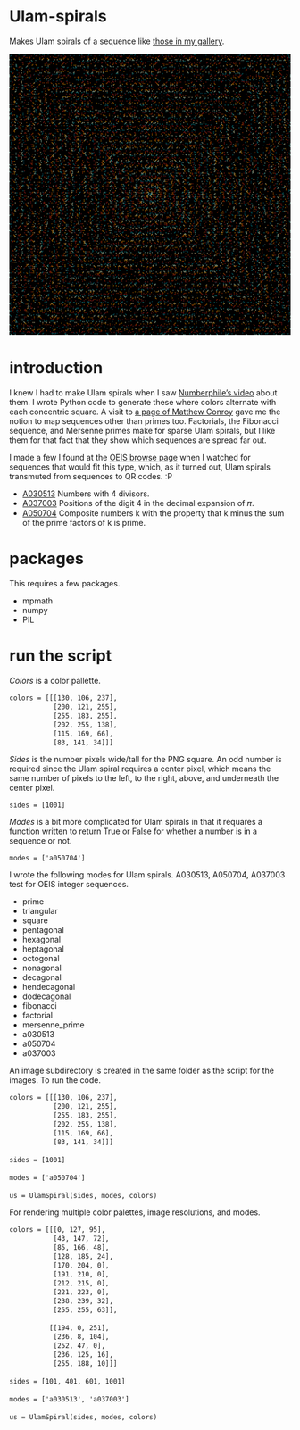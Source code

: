 # Ulam-spirals
Makes Ulam spirals of a sequence like [those in my gallery](https://nate.mrvichin.com/ulam-spirals/).

![sample](/sample.png)

# introduction
I knew I had to make Ulam spirals when I saw [Numberphile’s video](https://www.youtube.com/watch?v=iFuR97YcSLM) about them. I wrote Python code to generate these where colors alternate with each concentric square. A visit to [a page of Matthew Conroy](https://www.madandmoonly.com/doctormatt/mathematics/ulamSpirals/ulamSpirals.htm) gave me the notion to map sequences other than primes too. Factorials, the Fibonacci sequence, and Mersenne primes make for sparse Ulam spirals, but I like them for that fact that they show which sequences are spread far out.

I made a few I found at the [OEIS browse page](https://oeis.org/Sbrowse.html) when I watched for sequences that would fit this type, which, as it turned out, Ulam spirals transmuted from sequences to QR codes. :P

* [A030513](https://oeis.org/A030513) Numbers with 4 divisors.
* [A037003](https://oeis.org/A037003) Positions of the digit 4 in the decimal expansion of 𝜋.
* [A050704](https://oeis.org/A050704) Composite numbers k with the property that k minus the sum of the prime factors of k is prime.

# packages
This requires a few packages.
* mpmath
* numpy
* PIL

# run the script
_Colors_ is a color pallette.

```
colors = [[[130, 106, 237],
           [200, 121, 255],
           [255, 183, 255],
           [202, 255, 138],
           [115, 169, 66],
           [83, 141, 34]]]
```

_Sides_ is the number pixels wide/tall for the PNG square. An odd number is required since the Ulam spiral requires a center pixel, which means the same number of pixels to the left, to the right, above, and underneath the center pixel.

```
sides = [1001]
```

_Modes_ is a bit more complicated for Ulam spirals in that it requares a function written to return True or False for whether a number is in a sequence or not.

```
modes = ['a050704']
```

I wrote the following modes for Ulam spirals. A030513, A050704, A037003 test for OEIS integer sequences.
* prime
* triangular
* square
* pentagonal
* hexagonal
* heptagonal
* octogonal
* nonagonal
* decagonal
* hendecagonal
* dodecagonal
* fibonacci
* factorial
* mersenne_prime
* a030513
* a050704
* a037003


An image subdirectory is created in the same folder as the script for the images. To run the code.

```
colors = [[[130, 106, 237],
           [200, 121, 255],
           [255, 183, 255],
           [202, 255, 138],
           [115, 169, 66],
           [83, 141, 34]]]

sides = [1001]

modes = ['a050704']

us = UlamSpiral(sides, modes, colors)
```

For rendering multiple color palettes, image resolutions, and modes.

```
colors = [[[0, 127, 95],
           [43, 147, 72],
           [85, 166, 48],
           [128, 185, 24],
           [170, 204, 0],
           [191, 210, 0],
           [212, 215, 0],
           [221, 223, 0],
           [238, 239, 32],
           [255, 255, 63]],

          [[194, 0, 251],
           [236, 8, 104],
           [252, 47, 0],
           [236, 125, 16],
           [255, 188, 10]]]

sides = [101, 401, 601, 1001]

modes = ['a030513', 'a037003']

us = UlamSpiral(sides, modes, colors)
```
